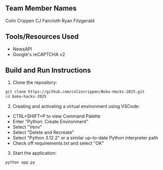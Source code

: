 ## Team Member Names
Colin Crippen
CJ Faircloth
Ryan Fitzgerald

## Tools/Resources Used
- NewsAPI
- Google's reCAPTCHA v2

## Build and Run Instructions
1. Clone the repository:
```bash
git clone https://github.com/colincrippen/Boko-Hacks-2025.git
cd boko-hacks-2025
```

2. Creating and activating a virtual environment using VSCode:
- CTRL+SHIFT+P to view Command Palette
- Enter "Python: Create Environment"
- Select "Venv"
- Select "Delete and Recreate"
- Select "Python 3.12.2" or a similar up-to-date Python interpreter path
- Check off requirements.txt and select "OK"

3. Start the application: 
```bash
python app.py
```